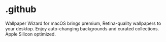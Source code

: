 # .github
Wallpaper Wizard for macOS brings premium, Retina-quality wallpapers to your desktop. Enjoy auto-changing backgrounds and curated collections. Apple Silicon optimized.
